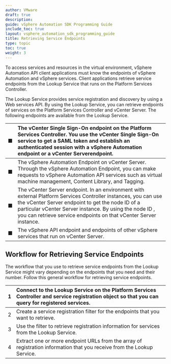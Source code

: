```yaml
---
author: VMware
draft: true
description:
guide: vSphere Automation SDK Programming Guide
include_toc: true
layout: vsphere_automation_sdk_programming_guide
title: Retrieving Service Endpoints
type: topic
toc: true
weight: 3
---
```

To access services and resources in the virtual environment, vSphere Automation API client applications must know the endpoints of vSphere Automation and vSphere services. Client applications retrieve service endpoints from the Lookup Service that runs on the Platform Services Controller.

The Lookup Service provides service registration and discovery by using a Web services API. By using the Lookup Service, you can retrieve endpoints of services on the Platform Services Controller and vCenter Server. The following endpoints are available from the Lookup Service.

| ■  | The vCenter Single Sign-On endpoint on the Platform Services Controller. You use the vCenter Single Sign-On service to get a SAML token and establish an authenticated session with a vSphere Automation endpoint or a vCenter Serverendpoint.  |
| :--- | :--- |
| ■  | The vSphere Automation Endpoint on vCenter Server. Through the vSphere Automation Endpoint, you can make requests to vSphere Automation API services such as virtual machine management, Content Library, and Tagging.  |
| ■  | The vCenter Server endpoint. In an environment with external Platform Services Controller instances, you can use the vCenter Server endpoint to get the node ID of a particular vCenter Server instance. By using the node ID , you can retrieve service endpoints on that vCenter Server instance.  |
| ■  | The vSphere API endpoint and endpoints of other vSphere services that run on vCenter Server.  |

## Workflow for Retrieving Service Endpoints

The workflow that you use to retrieve service endpoints from the Lookup Service might vary depending on the endpoints that you need and their number. Follow this general workflow for retrieving service endpoints.

| 1 | Connect to the Lookup Service on the Platform Services Controller and service registration object so that you can query for registered services.  |
| :--- | :--- |
| 2 | Create a service registration filter for the endpoints that you want to retrieve.  |
| 3 | Use the filter to retrieve registration information for services from the Lookup Service.  |
| 4 | Extract one or more endpoint URLs from the array of registration information that you receive from the Lookup Service. |

##
